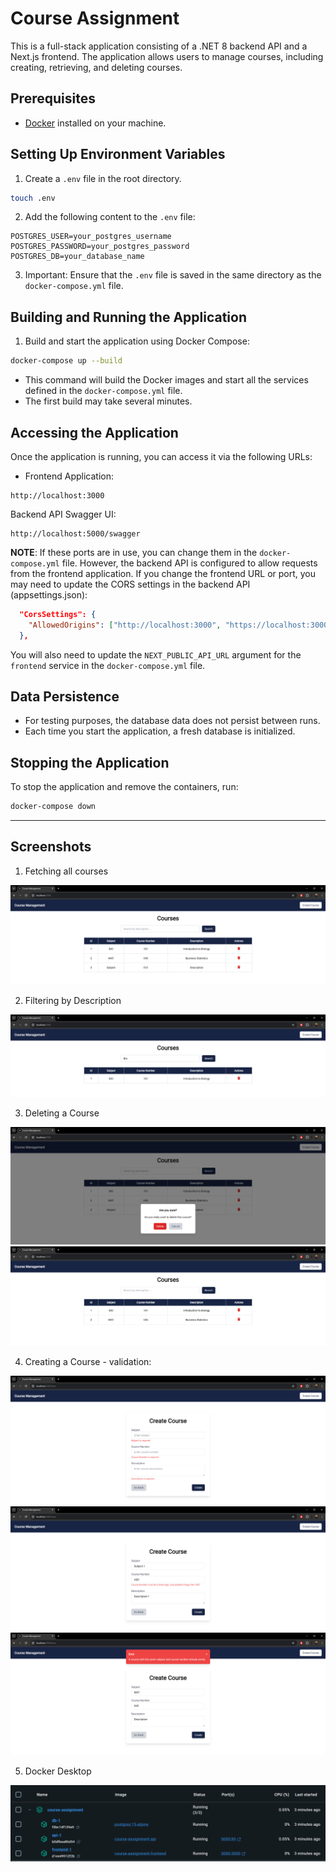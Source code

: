 # Course Assignment

This is a full-stack application consisting of a .NET 8 backend API and a Next.js frontend. The application allows users to manage courses, including creating, retrieving, and deleting courses.

## Prerequisites

- [Docker](https://www.docker.com/get-started) installed on your machine.

## Setting Up Environment Variables

1. Create a `.env` file in the root directory.

```bash
touch .env
```

2. Add the following content to the `.env` file:

```env
POSTGRES_USER=your_postgres_username
POSTGRES_PASSWORD=your_postgres_password
POSTGRES_DB=your_database_name
```

3. Important: Ensure that the `.env` file is saved in the same directory as the `docker-compose.yml` file.

## Building and Running the Application

1. Build and start the application using Docker Compose:

```bash
docker-compose up --build
```

- This command will build the Docker images and start all the services defined in the `docker-compose.yml` file.
- The first build may take several minutes.

## Accessing the Application

Once the application is running, you can access it via the following URLs:

- Frontend Application:

```
http://localhost:3000
```

Backend API Swagger UI:

```
http://localhost:5000/swagger
```

**NOTE**: If these ports are in use, you can change them in the `docker-compose.yml` file. However, the backend API is configured to allow requests from the frontend application. If you change the frontend URL or port, you may need to update the CORS settings in the backend API (appsettings.json):

```json
  "CorsSettings": {
    "AllowedOrigins": ["http://localhost:3000", "https://localhost:3000"]
  },
```

You will also need to update the `NEXT_PUBLIC_API_URL` argument for the `frontend` service in the `docker-compose.yml` file.

## Data Persistence

- For testing purposes, the database data does not persist between runs.
- Each time you start the application, a fresh database is initialized.

## Stopping the Application

To stop the application and remove the containers, run:

```bash
docker-compose down
```

---

## Screenshots

1. Fetching all courses

![Fetching all courses](./docs/imgs/1.png)

2. Filtering by Description

![Filtering by Description](./docs/imgs/2.png)

3. Deleting a Course

![Deleting a Course](./docs/imgs/3.png)
![Course Deleted](./docs/imgs/4.png)

4. Creating a Course - validation:

![Validation](./docs/imgs/5.png)
![Validation](./docs/imgs/6.png)
![Validation](./docs/imgs/7.png)

5. Docker Desktop

![Docker Desktop](./docs/imgs/8.png)
